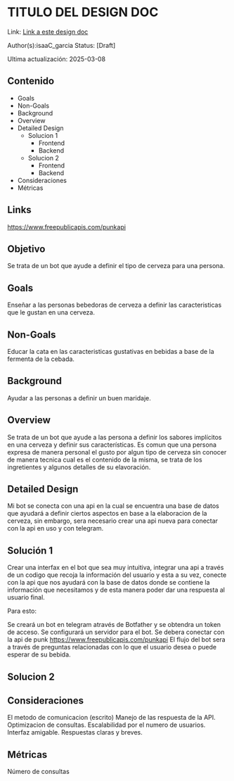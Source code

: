 # TITULO DEL DESIGN DOC
Link: [Link a este design doc](#)

Author(s):isaaC_garcia
Status: [Draft]

Ultima actualización: 2025-03-08

## Contenido
- Goals
- Non-Goals
- Background
- Overview
- Detailed Design
  - Solucion 1
    - Frontend
    - Backend
  - Solucion 2
    - Frontend
    - Backend
- Consideraciones
- Métricas

## Links
https://www.freepublicapis.com/punkapi

## Objetivo
Se trata de un bot que ayude a definir el tipo de cerveza para una persona.
## Goals
Enseñar a las personas bebedoras de cerveza a definir las caracteristicas que le gustan en una cerveza.

## Non-Goals

Educar la cata en las caracteristicas gustativas en bebidas a base de la fermenta de la cebada.
## Background
Ayudar a las personas a definir un buen maridaje.


## Overview
Se trata de un bot que ayude a las persona a definir los sabores implícitos en una cerveza y definir sus características.
Es comun que una persona expresa de manera personal el gusto por algun tipo de cerveza sin conocer de manera tecnica cual
es el contenido de la misma, se trata de los ingretientes y algunos detalles de su elavoración.

 

## Detailed Design
Mi bot se conecta con una api en la cual se encuentra una base de datos que ayudará a definir ciertos aspectos en base a 
la elaboracion de la cerveza, sin embargo, sera necesario crear una api nueva para conectar con la api en uso y con telegram.

## Solución 1

Crear una interfax en el bot que sea muy intuitiva, integrar una api a través de un codigo que recoja la información del usuario 
y esta a su vez, conecte con la api que nos ayudará con la base de datos donde se contiene la información que necesitamos y de 
esta manera poder dar una respuesta al usuario final.

Para esto: 

Se creará un bot en telegram através de Botfather y se obtendra un token de acceso.
Se configurará un servidor para el bot.
Se debera conectar con la api de punk https://www.freepublicapis.com/punkapi
El flujo del bot sera a través de preguntas relacionadas con lo que el usuario desea o puede esperar de su bebida.




## Solucion 2



## Consideraciones
El metodo de comunicacion (escrito)
Manejo de las respuesta de la API.
Optimizacion de consultas.
Escalabilidad por el numero de usuarios.
Interfaz amigable.
Respuestas claras y breves.

## Métricas
Número de consultas